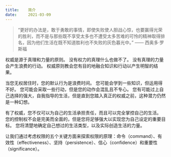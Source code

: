 ```yaml
---
title:    简介
date:     2021-03-09
---
```




> “更好的办法是，敢于勇敢的事情，即使失败使人胆战心惊，也要赢得光荣的胜利，而不是与那些既不享受太多也不遭受太多苦难的可怜的精神取得排名，因为他们生活在既不知道胜利也不失败的灰色暮光中。” —— 西奥多·罗斯福

权威是源于真理和力量的原则。 没有权力的真理什么也做不了。 没有真理的力量会产生浪费的行动。 权威原则教会您有目的地融合知识和行动以产生明智的结果。

当您无权居住时，您的默认行为是浪费时间。 您可能会学到一些知识，但运用得不好。 您可能会采取一些行动，但是您的动作会混乱且不专心。 您有可能过上自己选择的强大，自我指导的生活，但是直到您踏入真正的权威之前，这种潜力仍然是一种幻想。

有了权威，您不仅可以为自己的生活承担责任，而且可以完全掌控自己的生活。 您的控制权不会是完美而全面的，但是您将足够强大以实现您为自己设定的重要目标。 您将清楚地确定自己想过的生活类型，以及实际创造生活的力量。

让我们通过考虑权限的五个关键方面来探索权限的原理：命令（command）、有效性（effectiveness）、坚持（persistence）、信心（confidence）和重要性（significance）。

